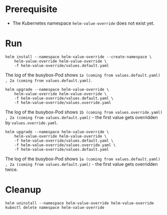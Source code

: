 # Prerequisite

* The Kubernetes namespace `helm-value-override` does not exist yet.

# Run

```
helm install --namespace helm-value-override --create-namespace \
    helm-value-override helm-value-override \
    -f helm-value-override/values.default.yaml
```

The log of the busybox-Pod shows `1a (coming from values.default.yaml) , 2a (coming from values.default.yaml)`.

```
helm upgrade --namespace helm-value-override \
    helm-value-override helm-value-override \
    -f helm-value-override/values.default.yaml \
    -f helm-value-override/values.override.yaml
```

The log of the busybox-Pod shows `1b (coming from values.override.yaml) , 2a (coming from values.default.yaml)` - the first value gets overridden by `values.override.yaml`.

```
helm upgrade --namespace helm-value-override \
    helm-value-override helm-value-override \
    -f helm-value-override/values.default.yaml \
    -f helm-value-override/values.override.yaml \
    -f helm-value-override/values.default.yaml
```

The log of the busybox-Pod shows `1a (coming from values.default.yaml) , 2a (coming from values.default.yaml)` - the first value gets overridden twice.

# Cleanup

```
helm uninstall --namespace helm-value-override helm-value-override
kubectl delete namespace helm-value-override
```